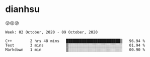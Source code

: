 
# dianhsu

:stuck_out_tongue_winking_eye::stuck_out_tongue_winking_eye::stuck_out_tongue_winking_eye:

<!--START_SECTION:waka-->
```text
Week: 02 October, 2020 - 09 October, 2020

C++        2 hrs 48 mins   ████████████████████████▒   96.94 % 
Text       3 mins          ▒░░░░░░░░░░░░░░░░░░░░░░░░   01.94 % 
Markdown   1 min           ▒░░░░░░░░░░░░░░░░░░░░░░░░   00.90 % 
```
<!--END_SECTION:waka-->
